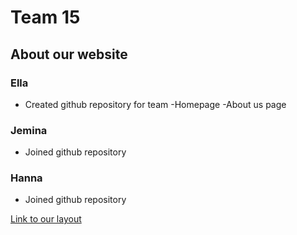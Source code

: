 # Team 15

## About our website 

### Ella 
- Created github repository for team
-Homepage
-About us page


### Jemina 

- Joined github repository


### Hanna 

- Joined github repository



[Link to our layout](https//...) 